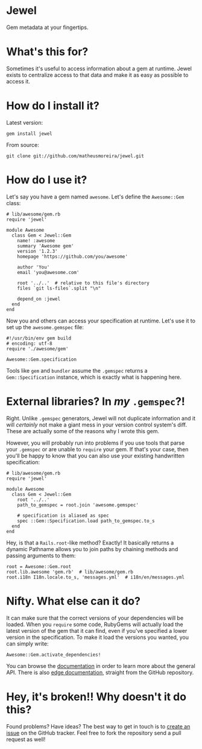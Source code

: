 # Jewel

Gem metadata at your fingertips.

# What's this for?

Sometimes it's useful to access information about a gem at runtime. Jewel exists
to centralize access to that data and make it as easy as possible to access it.

# How do I install it?

Latest version:

    gem install jewel

From source:

    git clone git://github.com/matheusmoreira/jewel.git

# How do I use it?

Let's say you have a gem named `awesome`. Let's define the `Awesome::Gem` class:

    # lib/awesome/gem.rb
    require 'jewel'

    module Awesome
      class Gem < Jewel::Gem
        name! :awesome
        summary 'Awesome gem'
        version '1.2.3'
        homepage 'https://github.com/you/awesome'

        author 'You'
        email 'you@awesome.com'

        root '../..'  # relative to this file's directory
        files `git ls-files`.split "\n"

        depend_on :jewel
      end
    end

Now you and others can access your specification at runtime. Let's use it to
set up the `awesome.gemspec` file:

    #!/usr/bin/env gem build
    # encoding: utf-8
    require './awesome/gem'

    Awesome::Gem.specification

Tools like `gem` and `bundler` assume the `.gemspec` returns a
`Gem::Specification` instance, which is exactly what is happening here.

# External libraries? In _my_ `.gemspec`?!

Right. Unlike `.gemspec` generators, Jewel will not duplicate information and it
will _certainly_ not make a giant mess in your version control system's diff.
These are actually some of the reasons why I wrote this gem.

However, you will probably run into problems if you use tools that parse your
`.gemspec` or are unable to `require` your gem. If that's your case, then you'll
be happy to know that you can also use your existing handwritten
specification:

    # lib/awesome/gem.rb
    require 'jewel'

    module Awesome
      class Gem < Jewel::Gem
        root '../..'
        path_to_gemspec = root.join 'awesome.gemspec'

        # specification is aliased as spec
        spec ::Gem::Specification.load path_to_gemspec.to_s
      end
    end

Hey, is that a `Rails.root`-like method? Exactly! It basically returns a dynamic
Pathname allows you to join paths by chaining methods and passing arguments to
them:

    root = Awesome::Gem.root
    root.lib.awesome 'gem.rb'  # lib/awesome/gem.rb
    root.i18n I18n.locale.to_s, 'messages.yml'  # i18n/en/messages.yml

# Nifty. What else can it do?

It can make sure that the correct versions of your dependencies will be loaded.
When you `require` some code, RubyGems will actually load the latest version of
the gem that it can find, even if you've specified a lower version in the
specification. To make it load the versions you wanted, you can simply write:

    Awesome::Gem.activate_dependencies!

You can browse the [documentation](http://rubydoc.info/gems/jewel/frames) in
order to learn more about the general API. There is also [edge
documentation](http://rubydoc.info/github/matheusmoreira/jewel/master/frames),
straight from the GitHub repository.

# Hey, it's broken!! Why doesn't it do this?

Found problems? Have ideas? The best way to get in touch is to [create an
issue](https://github.com/matheusmoreira/jewel/issues/new) on the GitHub
tracker. Feel free to fork the repository send a pull request as well!
